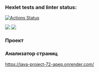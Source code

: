 ### Hexlet tests and linter status:
[![Actions Status](https://github.com/Barlog7/java-project-72/actions/workflows/hexlet-check.yml/badge.svg)](https://github.com/Barlog7/java-project-72/actions)

<a href="https://codeclimate.com/github/Barlog7/java-project-72/maintainability"><img src="https://api.codeclimate.com/v1/badges/96f002c1926c0064d817/maintainability" /></a>
<a href="https://codeclimate.com/github/Barlog7/java-project-72/test_coverage"><img src="https://api.codeclimate.com/v1/badges/96f002c1926c0064d817/test_coverage" /></a>

### Проект
### Анализатор страниц

https://java-project-72-apep.onrender.com/
